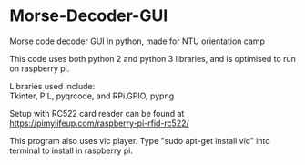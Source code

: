 # Morse-Decoder-GUI
Morse code decoder GUI in python, made for NTU orientation camp

This code uses both python 2 and python 3 libraries, and is optimised to run on raspberry pi.

Libraries used include:  
Tkinter, PIL, pyqrcode, and RPi.GPIO, pypng  

Setup with RC522 card reader can be found at https://pimylifeup.com/raspberry-pi-rfid-rc522/

This program also uses vlc player. Type "sudo apt-get install vlc" into terminal to install in raspberry pi.